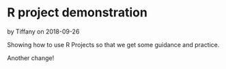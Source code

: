 # R project demonstration
by Tiffany on 2018-09-26

Showing how to use R Projects so that we get some guidance and practice.

Another change!